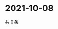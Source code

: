 # 2021-10-08

共 0 条

<!-- BEGIN WEIBO -->
<!-- 最后更新时间 Fri Oct 08 2021 20:01:23 GMT+0800 (China Standard Time) -->

<!-- END WEIBO -->
